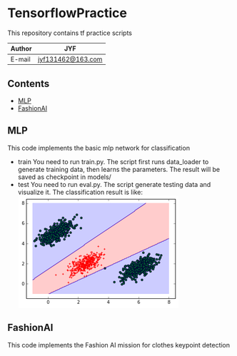 TensorflowPractice
====
  This repository contains tf practice scripts

|Author|JYF|
|---|---|
|E-mail|jyf131462@163.com|

## Contents
* [MLP](#MLP)
* [FashionAI](#FashionAI)

## MLP
This code implements the basic mlp network for classification 
* train 
  You need to run train.py. The script first runs data_loader to generate training data, then learns 
  the parameters. The result will be saved as checkpoint in models/ 
* test 
  You need to run eval.py. The script generate testing data and visualize it. The classification result is like: 
  ![load failed](https://github.com/yfji/TensorflowPractice/blob/master/mlp.png "classification result") 

## FashionAI
This code implements the Fashion AI mission for clothes keypoint detection

